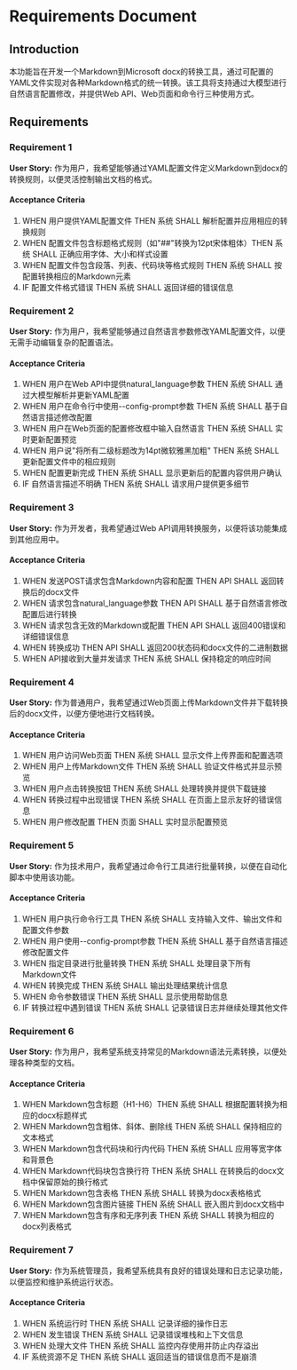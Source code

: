 # Requirements Document

## Introduction

本功能旨在开发一个Markdown到Microsoft docx的转换工具，通过可配置的YAML文件实现对各种Markdown格式的统一转换。该工具将支持通过大模型进行自然语言配置修改，并提供Web API、Web页面和命令行三种使用方式。

## Requirements

### Requirement 1

**User Story:** 作为用户，我希望能够通过YAML配置文件定义Markdown到docx的转换规则，以便灵活控制输出文档的格式。

#### Acceptance Criteria

1. WHEN 用户提供YAML配置文件 THEN 系统 SHALL 解析配置并应用相应的转换规则
2. WHEN 配置文件包含标题格式规则（如"##"转换为12pt宋体粗体）THEN 系统 SHALL 正确应用字体、大小和样式设置
3. WHEN 配置文件包含段落、列表、代码块等格式规则 THEN 系统 SHALL 按配置转换相应的Markdown元素
4. IF 配置文件格式错误 THEN 系统 SHALL 返回详细的错误信息

### Requirement 2

**User Story:** 作为用户，我希望能够通过自然语言参数修改YAML配置文件，以便无需手动编辑复杂的配置语法。

#### Acceptance Criteria

1. WHEN 用户在Web API中提供natural_language参数 THEN 系统 SHALL 通过大模型解析并更新YAML配置
2. WHEN 用户在命令行中使用--config-prompt参数 THEN 系统 SHALL 基于自然语言描述修改配置
3. WHEN 用户在Web页面的配置修改框中输入自然语言 THEN 系统 SHALL 实时更新配置预览
4. WHEN 用户说"将所有二级标题改为14pt微软雅黑加粗" THEN 系统 SHALL 更新配置文件中的相应规则
5. WHEN 配置更新完成 THEN 系统 SHALL 显示更新后的配置内容供用户确认
6. IF 自然语言描述不明确 THEN 系统 SHALL 请求用户提供更多细节

### Requirement 3

**User Story:** 作为开发者，我希望通过Web API调用转换服务，以便将该功能集成到其他应用中。

#### Acceptance Criteria

1. WHEN 发送POST请求包含Markdown内容和配置 THEN API SHALL 返回转换后的docx文件
2. WHEN 请求包含natural_language参数 THEN API SHALL 基于自然语言修改配置后进行转换
3. WHEN 请求包含无效的Markdown或配置 THEN API SHALL 返回400错误和详细错误信息
4. WHEN 转换成功 THEN API SHALL 返回200状态码和docx文件的二进制数据
5. WHEN API接收到大量并发请求 THEN 系统 SHALL 保持稳定的响应时间

### Requirement 4

**User Story:** 作为普通用户，我希望通过Web页面上传Markdown文件并下载转换后的docx文件，以便方便地进行文档转换。

#### Acceptance Criteria

1. WHEN 用户访问Web页面 THEN 系统 SHALL 显示文件上传界面和配置选项
2. WHEN 用户上传Markdown文件 THEN 系统 SHALL 验证文件格式并显示预览
3. WHEN 用户点击转换按钮 THEN 系统 SHALL 处理转换并提供下载链接
4. WHEN 转换过程中出现错误 THEN 系统 SHALL 在页面上显示友好的错误信息
5. WHEN 用户修改配置 THEN 页面 SHALL 实时显示配置预览

### Requirement 5

**User Story:** 作为技术用户，我希望通过命令行工具进行批量转换，以便在自动化脚本中使用该功能。

#### Acceptance Criteria

1. WHEN 用户执行命令行工具 THEN 系统 SHALL 支持输入文件、输出文件和配置文件参数
2. WHEN 用户使用--config-prompt参数 THEN 系统 SHALL 基于自然语言描述修改配置文件
3. WHEN 指定目录进行批量转换 THEN 系统 SHALL 处理目录下所有Markdown文件
4. WHEN 转换完成 THEN 系统 SHALL 输出处理结果统计信息
5. WHEN 命令参数错误 THEN 系统 SHALL 显示使用帮助信息
6. IF 转换过程中遇到错误 THEN 系统 SHALL 记录错误日志并继续处理其他文件

### Requirement 6

**User Story:** 作为用户，我希望系统支持常见的Markdown语法元素转换，以便处理各种类型的文档。

#### Acceptance Criteria

1. WHEN Markdown包含标题（H1-H6）THEN 系统 SHALL 根据配置转换为相应的docx标题样式
2. WHEN Markdown包含粗体、斜体、删除线 THEN 系统 SHALL 保持相应的文本格式
3. WHEN Markdown包含代码块和行内代码 THEN 系统 SHALL 应用等宽字体和背景色
7. WHEN Markdown代码块包含换行符 THEN 系统 SHALL 在转换后的docx文档中保留原始的换行格式
4. WHEN Markdown包含表格 THEN 系统 SHALL 转换为docx表格格式
5. WHEN Markdown包含图片链接 THEN 系统 SHALL 嵌入图片到docx文档中
6. WHEN Markdown包含有序和无序列表 THEN 系统 SHALL 转换为相应的docx列表格式

### Requirement 7

**User Story:** 作为系统管理员，我希望系统具有良好的错误处理和日志记录功能，以便监控和维护系统运行状态。

#### Acceptance Criteria

1. WHEN 系统运行时 THEN 系统 SHALL 记录详细的操作日志
2. WHEN 发生错误 THEN 系统 SHALL 记录错误堆栈和上下文信息
3. WHEN 处理大文件 THEN 系统 SHALL 监控内存使用并防止内存溢出
4. IF 系统资源不足 THEN 系统 SHALL 返回适当的错误信息而不是崩溃